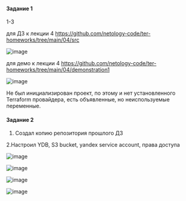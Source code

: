#### Задание 1

1-3 

для ДЗ к лекции 4 https://github.com/netology-code/ter-homeworks/tree/main/04/src

![image](https://github.com/inyushov/devops-netology/assets/127683348/e7695213-8e61-43f2-ae4f-59a8c97275f2)

для демо к лекции 4 https://github.com/netology-code/ter-homeworks/tree/main/04/demonstration1

![image](https://github.com/inyushov/devops-netology/assets/127683348/25605227-55d2-4179-bcd0-e6461443db3b)

Не был инициализирован проект, по этому и нет установленного Terraform провайдера, есть объявленные, но неиспользуемые переменные.

#### Задание 2

1. Создал копию репозитория прошлого ДЗ
   
2.Настроил YDB, S3 bucket, yandex service account, права доступа

![image](https://github.com/inyushov/devops-netology/assets/127683348/45494aea-52a5-4cfa-9039-e3ca1606d958)

![image](https://github.com/inyushov/devops-netology/assets/127683348/34225a88-5228-41e6-b061-cea7f94a9e4a)

![image](https://github.com/inyushov/devops-netology/assets/127683348/7158fe25-bd5b-4164-9dc1-67222b9e4c52)

![image](https://github.com/inyushov/devops-netology/assets/127683348/9f241505-a5d7-44fa-93eb-3076c7316b5d)







